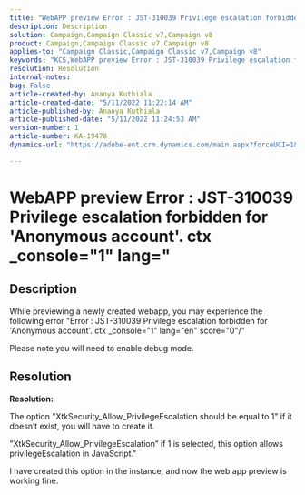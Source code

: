 ```yaml
---
title: "WebAPP preview Error : JST-310039 Privilege escalation forbidden for 'Anonymous account'. ctx _console=\"1\" lang=\""
description: Description
solution: Campaign,Campaign Classic v7,Campaign v8
product: Campaign,Campaign Classic v7,Campaign v8
applies-to: "Campaign Classic,Campaign Classic v7,Campaign v8"
keywords: "KCS,WebAPP preview Error : JST-310039 Privilege escalation forbidden for 'Anonymous account'. ctx _console=\"1\" lang=\""
resolution: Resolution
internal-notes: 
bug: False
article-created-by: Ananya Kuthiala
article-created-date: "5/11/2022 11:22:14 AM"
article-published-by: Ananya Kuthiala
article-published-date: "5/11/2022 11:24:53 AM"
version-number: 1
article-number: KA-19478
dynamics-url: "https://adobe-ent.crm.dynamics.com/main.aspx?forceUCI=1&pagetype=entityrecord&etn=knowledgearticle&id=d8560f95-1cd1-ec11-a7b5-0022480a8e40"

---
```

# WebAPP preview Error : JST-310039 Privilege escalation forbidden for 'Anonymous account'. ctx _console="1" lang="

## Description


While previewing a newly created webapp, you may experience the following error "Error : JST-310039 Privilege escalation forbidden for 'Anonymous account'. ctx _console="1" lang="en" score="0"/"

Please note you will need to enable debug mode.


## Resolution


<b>Resolution:</b>

The option "XtkSecurity_Allow_PrivilegeEscalation should be equal to 1" if it doesn’t exist, you will have to create it.

"XtkSecurity_Allow_PrivilegeEscalation” if 1 is selected, this option allows privilegeEscalation in JavaScript."

I have created this option in the instance, and now the web app preview is working fine.
